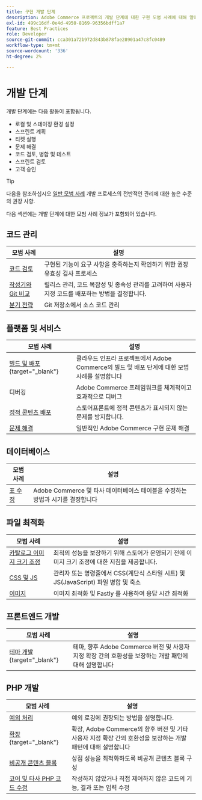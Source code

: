 ```yaml
---
title: 구현 개발 단계
description: Adobe Commerce 프로젝트의 개발 단계에 대한 구현 모범 사례에 대해 알아봅니다.
exl-id: 499c16df-0e4d-4950-8169-96356bdff1a7
feature: Best Practices
role: Developer
source-git-commit: cca301a72b972d843b878fae28901a47c8fc0489
workflow-type: tm+mt
source-wordcount: '336'
ht-degree: 2%

---
```



# 개발 단계

개발 단계에는 다음 활동이 포함됩니다.

- 로컬 및 스테이징 환경 설정
- 스프린트 계획
- 티켓 실행
- 문제 해결
- 코드 검토, 병합 및 테스트
- 스프린트 검토
- 고객 승인

>[!TIP]
>
>다음을 참조하십시오 [일반 모범 사례](general.md) 개발 프로세스의 전반적인 관리에 대한 높은 수준의 권장 사항.

다음 섹션에는 개발 단계에 대한 모범 사례 정보가 포함되어 있습니다.

## 코드 관리

| 모범 사례 | 설명 |
|-----------------------------------------------------------------|--------------------------------------------------------------------------------------------------------------------------------------|
| [코드 검토](code-review.md) | 구현된 기능이 요구 사항을 충족하는지 확인하기 위한 권장 유효성 검사 프로세스 |
| [작성기와 Git 비교](code-management.md) | 릴리스 관리, 코드 복잡성 및 종속성 관리를 고려하여 사용자 지정 코드를 배포하는 방법을 결정합니다. |
| [분기 전략](git-branching.md) | Git 저장소에서 소스 코드 관리 |

## 플랫폼 및 서비스

| 모범 사례 | 설명 |
|--------------------------------------------------------------------------------------------------------------------------------------------------------|-------------------------------------------------------------------------------------------------------------|
| [빌드 및 배포](https://experienceleague.adobe.com/docs/commerce-cloud-service/user-guide/develop/deploy/best-practices.html){target="_blank"} | 클라우드 인프라 프로젝트에서 Adobe Commerce의 빌드 및 배포 단계에 대한 모범 사례를 설명합니다 |
| 디버깅 | Adobe Commerce 프레임워크를 체계적이고 효과적으로 디버그 |
| [정적 콘텐츠 배포](static-content-deployment.md) | 스토어프론트에 정적 콘텐츠가 표시되지 않는 문제를 방지합니다. |
| [문제 해결](troubleshooting.md) | 일반적인 Adobe Commerce 구현 문제 해결 |

## 데이터베이스

| 모범 사례 | 설명 |
|----------------------------------------------------------------|---------------------------------------------------------------------------------|
| [표 수정](modifying-core-and-third-party-tables.md) | Adobe Commerce 및 타사 데이터베이스 테이블을 수정하는 방법과 시기를 결정합니다 |

## 파일 최적화

| 모범 사례 | 설명 |
|-----------------------------------------------------|-----------------------------------------------------------------------------------------------------------|
| [카탈로그 이미지 크기 조정](catalog-image-resizing.md) | 최적의 성능을 보장하기 위해 스토어가 운영되기 전에 이미지 크기 조정에 대한 지침을 제공합니다. |
| [CSS 및 JS](optimize-css-js-files.md) | 관리자 또는 명령줄에서 CSS(계단식 스타일 시트) 및 JS(JavaScript) 파일 병합 및 축소 |
| [이미지](image-optimization.md) | 이미지 최적화 및 Fastly 를 사용하여 응답 시간 최적화 |

## 프론트엔드 개발

| 모범 사례 | 설명 |
|----------------------------------------------------------------------------------------------------------------|------------------------------------------------------------------------------------------------------------------------------------------|
| [테마 개발](https://developer.adobe.com/commerce/frontend-core/guide/best-practices/){target="_blank"} | 테마, 향후 Adobe Commerce 버전 및 사용자 지정 확장 간의 호환성을 보장하는 개발 패턴에 대해 설명합니다 |

## PHP 개발

| 모범 사례 | 설명 |
|-----------------------------------------------------------------------------------------|----------------------------------------------------------------------------------------------------------------------------------------------------|
| [예외 처리](exception-handling.md) | 예외 로깅에 권장되는 방법을 설명합니다. |
| [확장](https://developer.adobe.com/commerce/php/best-practices/){target="_blank"} | 확장, Adobe Commerce의 향후 버전 및 기타 사용자 지정 확장 간의 호환성을 보장하는 개발 패턴에 대해 설명합니다 |
| [비공개 콘텐츠 블록](private-content-block-configuration.md) | 상점 성능을 최적화하도록 비공개 콘텐츠 블록 구성 |
| [코어 및 타사 PHP 코드 수정](modifying-core-and-third-party-code.md) | 작성하지 않았거나 직접 제어하지 않은 코드의 기능, 결과 또는 입력 수정 |

